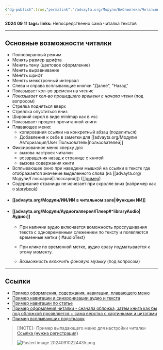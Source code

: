 ```yaml
---
{"dg-publish":true,"permalink":"/advayta.org/Модули/Библиотека/Читальный зал/"}
---
```


**2024 09 11**
**tags:**
**links:** 
Непосредственно сама читалка текстов

---
## Основные возможности читалки

- Полноэкранный режим
- Менять размер шрифта
- Менять тему (цветовое оформление)
- Менять выравнивание
- Менять шрифт
- Менять межстрочный интервал
- Слева и справа всплывающие кнопки "Далее", "Назад"
- Показывает кол-во времени на чтение
- *Показывает кол-во прошедшего времени с начала чтени* (под вопросом)
- Стрелка подняться вверх
- Стреллка опуститься вниз
- Широкий скрол в виде minimap как в vsc
- Показывает процент прочитанной книги
- Плавающее меню:
	- копирования ссылки на конкретный абзац (поделиться)
	- Добавления к себе в заметки для [[advayta.org/Модули/Авторизация/User Пользователь\|пользователей]]
- Фиксированное меню сверху для
	- вызова настроек читалки
	- возвращения назад к странице с книгой
	- вызова содержания книги
- Всплывающее окно при наведеии мышкой на ссылки в тексте где отображается значение выделенного слова (из [[advayta.org/Модули/Глоссарий\|глоссария]]) ([Пример](https://wiki2.org/ru/%D0%A2%D1%80%D0%B8%D0%BF%D1%83%D1%80%D0%B0%D1%81%D1%83%D0%BD%D0%B4%D0%B0%D1%80%D0%B8))
- Содержание страницы не исчезает при скролле вниз (например как в [storybook](https://getbootstrap.com/docs/5.3/getting-started/introduction/#quick-start))
- #### [[advayta.org/Модули/ИИ/ИИ в читальном зале\|Функции ИИ]]
- #### [[advayta.org/Модули/Аудиогаллерея/Плеер#^libraryAudio\|Аудио:]]
	- При наличии аудио включается воможность прослушивания текста с одновременным слежением по тексту и появляются временные метки
{ #audioText}

	- При клике по временной метке, аудио сразу подматывается к этому моменту.
	- *Возможность включить фоновую музыку* (под вопросом)
---
## Ссылки

- [Пример оформления, содержания, навигации, плавающего меню](https://www.oum.ru/yoga/vedicheskaya-kultura/yoga-vasishtkha-glava-3-o-sozdanii/?bookmark=BRV8xMDMwODBfcF8xMzZfMF8w0)
- [Пример навигации и синхронизации аудио и текста](https://audioveda.ru/audios/3210)
- [Пример навигации по статье](https://polka.academy/lists/94)
- [Пример оформления читалки - сначала обложка, затем книга как бы под обложкой проявляется + сама верстка с картинками и цитатами](https://polka.academy/articles/525)
- [Пример всплывающих подстказок](https://wiki2.org/ru/%D0%A2%D1%80%D0%B8%D0%BF%D1%83%D1%80%D0%B0%D1%81%D1%83%D0%BD%D0%B4%D0%B0%D1%80%D0%B8)

> [!NOTE]- Пример выпадающего меню для настройки читалки
> [Ссылка (нужна регистрация)](https://knigogid.ru/books/2190904-posle-trenirovki-sekrety-bystrogo-i-effektivnogo-vosstanovleniya/toread/fragment)
> 
> ![Pasted image 20240910224435.png](/img/user/data/Pasted%20image%2020240910224435.png)
